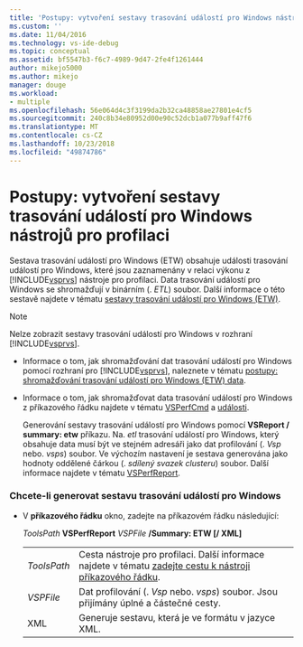 ```yaml
---
title: 'Postupy: vytvoření sestavy trasování událostí pro Windows nástrojů pro profilaci | Dokumentace Microsoftu'
ms.custom: ''
ms.date: 11/04/2016
ms.technology: vs-ide-debug
ms.topic: conceptual
ms.assetid: bf5547b3-f6c7-4989-9d47-2fe4f1261444
author: mikejo5000
ms.author: mikejo
manager: douge
ms.workload:
- multiple
ms.openlocfilehash: 56e064d4c3f3199da2b32ca48858ae27801e4cf5
ms.sourcegitcommit: 240c8b34e80952d00e90c52dcb1a077b9aff47f6
ms.translationtype: MT
ms.contentlocale: cs-CZ
ms.lasthandoff: 10/23/2018
ms.locfileid: "49874786"
---
```

# <a name="how-to-create-a-profiling-tools-etw-report"></a>Postupy: vytvoření sestavy trasování událostí pro Windows nástrojů pro profilaci
Sestava trasování událostí pro Windows (ETW) obsahuje události trasování událostí pro Windows, které jsou zaznamenány v relaci výkonu z [!INCLUDE[vsprvs](../code-quality/includes/vsprvs_md.md)] nástroje pro profilaci. Data trasování událostí pro Windows se shromažďují v binárním (. *ETL*) soubor. Další informace o této sestavě najdete v tématu [sestavy trasování událostí pro Windows (ETW)](../profiling/event-tracing-for-windows-etw-report.md).  
  
> [!NOTE]
>  Nelze zobrazit sestavy trasování událostí pro Windows v rozhraní [!INCLUDE[vsprvs](../code-quality/includes/vsprvs_md.md)].  
  
- Informace o tom, jak shromažďování dat trasování událostí pro Windows pomocí rozhraní pro [!INCLUDE[vsprvs](../code-quality/includes/vsprvs_md.md)], naleznete v tématu [postupy: shromažďování trasování událostí pro Windows (ETW) data](../profiling/how-to-collect-event-tracing-for-windows-etw-data.md).  
  
- Informace o tom, jak shromažďovat data trasování událostí pro Windows z příkazového řádku najdete v tématu [VSPerfCmd](../profiling/vsperfcmd.md) a [události](../profiling/events-vsperfcmd.md).  
  
  Generování sestavy trasování událostí pro Windows pomocí **VSReport / summary: etw** příkazu. Na. *etl* trasování událostí pro Windows, který obsahuje data musí být ve stejném adresáři jako dat profilování (. *Vsp* nebo. *vsps*) soubor. Ve výchozím nastavení je sestava generována jako hodnoty oddělené čárkou (. *sdílený svazek clusteru*) soubor. Další informace najdete v tématu [VSPerfReport](../profiling/vsperfreport.md).  
  
### <a name="to-generate-an-etw-report"></a>Chcete-li generovat sestavu trasování událostí pro Windows  
  
-   V **příkazového řádku** okno, zadejte na příkazovém řádku následující:  
  
     *ToolsPath* **VSPerfReport** *VSPFile* **/Summary: ETW [/ XML]**  
  
    |||  
    |-|-|  
    |*ToolsPath*|Cesta nástroje pro profilaci. Další informace najdete v tématu [zadejte cestu k nástroji příkazového řádku](../profiling/specifying-the-path-to-profiling-tools-command-line-tools.md).|  
    |*VSPFile*|Dat profilování (. *Vsp* nebo. *vsps*) soubor. Jsou přijímány úplné a částečné cesty.|  
    |XML|Generuje sestavu, která je ve formátu v jazyce XML.|
